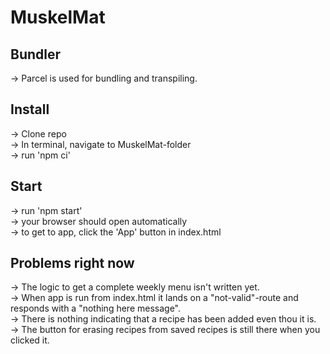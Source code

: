# MuskelMat

## Bundler

-> Parcel is used for bundling and transpiling.

## Install

-> Clone repo <br>
-> In terminal, navigate to MuskelMat-folder <br>
-> run 'npm ci' 

## Start

-> run 'npm start' <br>
-> your browser should open automatically <br>
-> to get to app, click the 'App' button in index.html <br>


## Problems right now

-> The logic to get a complete weekly menu isn't written yet. <br>
-> When app is run from index.html it lands on a "not-valid"-route and responds with a "nothing here message". <br>
-> There is nothing indicating that a recipe has been added even thou it is. <br>
-> The button for erasing recipes from saved recipes is still there when you clicked it. <br>
